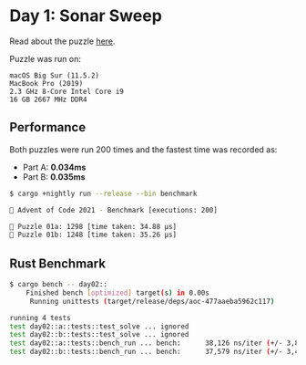 # Day 1: Sonar Sweep

Read about the puzzle [here](https://adventofcode.com/2021/day/1).

Puzzle was run on:

```text
macOS Big Sur (11.5.2)
MacBook Pro (2019)
2.3 GHz 8-Core Intel Core i9
16 GB 2667 MHz DDR4
```

## Performance

Both puzzles were run 200 times and the fastest time was recorded as:

- Part A: **0.034ms**
- Part B: **0.035ms**

```sh
$ cargo +nightly run --release --bin benchmark

🎄 Advent of Code 2021 - Benchmark [executions: 200]

🧩 Puzzle 01a: 1298 [time taken: 34.88 μs]
🧩 Puzzle 01b: 1248 [time taken: 35.26 μs]
```

## Rust Benchmark

```sh
$ cargo bench -- day02::
    Finished bench [optimized] target(s) in 0.00s
     Running unittests (target/release/deps/aoc-477aaeba5962c117)

running 4 tests
test day02::a::tests::test_solve ... ignored
test day02::b::tests::test_solve ... ignored
test day02::a::tests::bench_run ... bench:      38,126 ns/iter (+/- 3,896)
test day02::b::tests::bench_run ... bench:      37,579 ns/iter (+/- 3,423)
```
